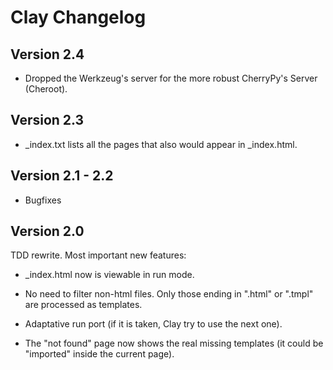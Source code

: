 # Clay Changelog

## Version 2.4

- Dropped the Werkzeug's server for the more robust CherryPy's Server (Cheroot).

## Version 2.3

- _index.txt lists all the pages that also would appear in _index.html.

## Version 2.1 - 2.2

- Bugfixes

## Version 2.0

TDD rewrite. Most important new features:

- _index.html now is viewable in run mode.

- No need to filter non-html files. Only those ending in ".html" or ".tmpl" are processed as templates.

- Adaptative run port (if it is taken, Clay try to use the next one).

- The "not found" page now shows the real missing templates (it could be "imported" inside the current page).